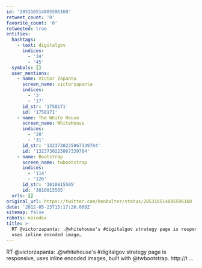 ```yaml
---
id: '205316514805596160'
retweet_count: '0'
favorite_count: '0'
retweeted: true
entities:
  hashtags:
    - text: digitalgov
      indices:
        - '34'
        - '45'
  symbols: []
  user_mentions:
    - name: Victor Zapanta
      screen_name: victorzapanta
      indices:
        - '3'
        - '17'
      id_str: '1758171'
      id: '1758171'
    - name: The White House
      screen_name: WhiteHouse
      indices:
        - '20'
        - '31'
      id_str: '1323730225067339784'
      id: '1323730225067339784'
    - name: Bootstrap
      screen_name: twbootstrap
      indices:
        - '114'
        - '126'
      id_str: '3010815505'
      id: '3010815505'
  urls: []
original_url: https://twitter.com/benbalter/status/205316514805596160
date: '2012-05-23T15:17:26.000Z'
sitemap: false
robots: noindex
title: >-
  RT @victorzapanta: .@whitehouse's #digitalgov strategy page is responsive,
  uses inline encoded image…
---
```


RT @victorzapanta: .@whitehouse's #digitalgov strategy page is responsive, uses inline encoded images, built with @twbootstrap. http://t ...